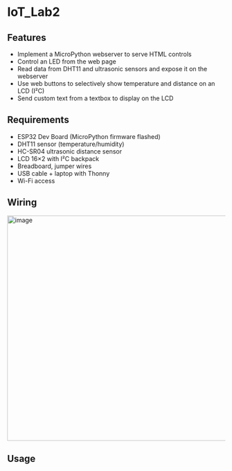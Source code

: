 # IoT_Lab2
  ## Features
  - Implement a MicroPython webserver to serve HTML controls
  - Control an LED from the web page
  - Read data from DHT11 and ultrasonic sensors and expose it on the webserver
  - Use web buttons to selectively show temperature and distance on an LCD (I²C)
  - Send custom text from a textbox to display on the LCD
  
  ## Requirements
  - ESP32 Dev Board (MicroPython firmware flashed)
  - DHT11 sensor (temperature/humidity)
  - HC-SR04 ultrasonic distance sensor
  - LCD 16×2 with I²C backpack
  - Breadboard, jumper wires
  - USB cable + laptop with Thonny
  - Wi-Fi access
  
  ## Wiring
  
  <img width="984" height="521" alt="image" src="https://github.com/user-attachments/assets/06ba0b14-c732-4ca9-9eff-a342dd8668e6" />
  
  ## Usage
  
  
